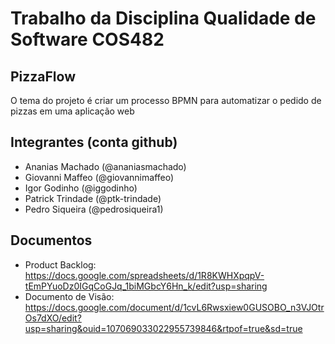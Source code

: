 # Trabalho da Disciplina Qualidade de Software COS482

## PizzaFlow

O tema do projeto é criar um processo BPMN para automatizar o pedido de pizzas em uma aplicação web

## Integrantes (conta github)

- Ananias Machado (@ananiasmachado)
- Giovanni Maffeo (@giovannimaffeo)
- Igor Godinho (@iggodinho)
- Patrick Trindade (@ptk-trindade)
- Pedro Siqueira (@pedrosiqueira1)

## Documentos

- Product Backlog: https://docs.google.com/spreadsheets/d/1R8KWHXpqpV-tEmPYuoDz0IGqCoGJq_1biMGbcY6Hn_k/edit?usp=sharing
- Documento de Visão: https://docs.google.com/document/d/1cvL6Rwsxiew0GUSOBO_n3VJOtrOs7dXO/edit?usp=sharing&ouid=107069033022955739846&rtpof=true&sd=true
